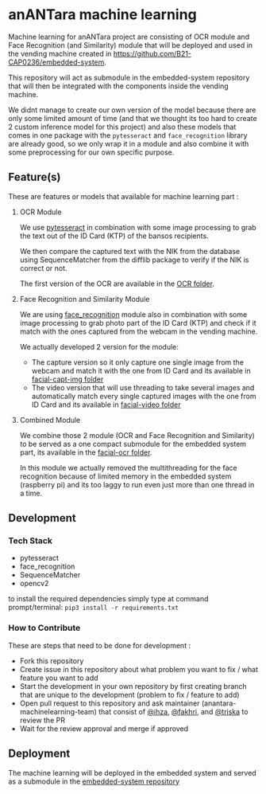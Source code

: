 # **anANTara** machine learning

Machine learning for anANTara project are consisting of OCR module and Face Recognition (and Similarity) module that will be deployed and used in the vending machine created in https://github.com/B21-CAP0236/embedded-system.

This repository will act as submodule in the embedded-system repository that will then be integrated with the components inside the vending machine.

We didnt manage to create our own version of the model because there are only some limited amount of time (and that we thought its too hard to create 2 custom inference model for this project) and also these models that comes in one package with the `pytesseract` and `face_recognition` library are already good, so we only wrap it in a module and also combine it with some preprocessing for our own specific purpose.

## Feature(s)

These are features or models that available for machine learning part :

1. OCR Module

   We use [pytesseract](https://github.com/madmaze/pytesseract) in combination with some image processing to grab the text out of the ID Card (KTP) of the bansos recipients.
   
   We then compare the captured text with the NIK from the database using SequenceMatcher from the difflib package to verify if the NIK is correct or not.
   
   The first version of the OCR are available in the [OCR folder](./OCR).
   
2. Face Recognition and Similarity Module

   We are using [face_recognition](https://github.com/ageitgey/face_recognition) module also in combination with some image processing to grab photo part of the ID Card (KTP) and check if it match with the ones captured from the webcam in the vending machine.
   
   We actually developed 2 version for the module:
   
   - The capture version so it only capture one single image from the webcam and match it with the one from ID Card and its available in [facial-capt-img folder](./facial-capt-img)
   - The video version that will use threading to take several images and automatically match every single captured images with the one from ID Card and its available in [facial-video folder](./facial-video)  

3. Combined Module

   We combine those 2 module (OCR and Face Recognition and Similarity) to be served as a one compact submodule for the embedded system part, its available in the [facial-ocr folder](./facial-ocr).
   
   In this module we actually removed the multithreading for the face recognition because of limited memory in the embedded system (raspberry pi) and its too laggy to run even just more than one thread in a time.

## Development

### Tech Stack

- pytesseract
- face_recognition
- SequenceMatcher
- opencv2

to install the required dependencies simply type at command prompt/terminal:
```pip3 install -r requirements.txt```

### How to Contribute

These are steps that need to be done for development :
- Fork this repository
- Create issue in this repository about what problem you want to fix / what feature you want to add
- Start the development in your own repository by first creating branch that are unique to the development (problem to fix / feature to add)
- Open pull request to this repository and ask maintainer (anantara-machinelearning-team) that consist of [@ihza](https://github.com/zaza-ipynb), [@fakhri](https://github.com/fakhrip), and [@triska](https://github.com/Triskarum01) to review the PR
- Wait for the review approval and merge if approved

## Deployment

The machine learning will be deployed in the embedded system and served as a submodule in the [embedded-system repository](https://github.com/B21-CAP0236/embedded-system)
